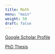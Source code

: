 ```yaml
---
title: Math
menu: "main"
weight: 50
draft: false
---
```

 
[Google Scholar Profile](http://scholar.google.com/citations?user=x7WiADkAAAAJ&hl=en)

<!-- {{< hp5 "https://scholar.google.com/citations?user=x7WiADkAAAAJ&hl=en" >}} -->
[PhD Thesis](https://getd.libs.uga.edu/pdfs/mastin_john_m_201208_phd.pdf)
